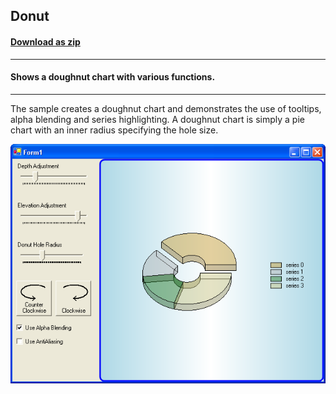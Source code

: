 ## Donut
#### [Download as zip](https://grapecity.github.io/DownGit/#/home?url=https://github.com/GrapeCity/ComponentOne-WinForms-Samples/tree/master/NetFramework\Charts\CS\Donut)
____
#### Shows a doughnut chart with various functions.
____
The sample creates a doughnut chart and demonstrates the use of tooltips, alpha blending and series highlighting.
A doughnut chart is simply a pie chart with an inner radius specifying the hole size.

![screenshot](screenshot.PNG)
